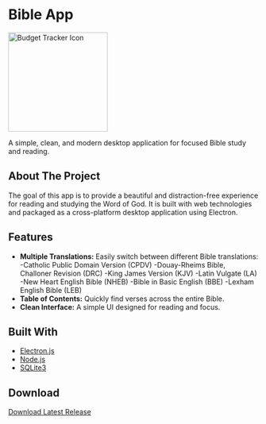 # Bible App

<img src="./screenshots/icon.png" alt="Budget Tracker Icon" width="200" height="200">

A simple, clean, and modern desktop application for focused Bible study and reading.

## About The Project

The goal of this app is to provide a beautiful and distraction-free experience for reading and studying the Word of God. It is built with web technologies and packaged as a cross-platform desktop application using Electron.

## Features

*   **Multiple Translations:** Easily switch between different Bible translations: 
      -Catholic Public Domain Version (CPDV)
      -Douay-Rheims Bible, Challoner Revision (DRC)
      -King James Version (KJV)
      -Latin Vulgate (LA)
      -New Heart English Bible (NHEB)
      -Bible in Basic English (BBE)
      -Lexham English Bible (LEB)
*   **Table of Contents:** Quickly find verses across the entire Bible.
*   **Clean Interface:** A simple UI designed for reading and focus.

## Built With

*   [Electron.js](https://www.electronjs.org/)
*   [Node.js](https://nodejs.org/)
*   [SQLite3](https://www.sqlite.org/index.html)

## Download
[Download Latest Release](https://github.com/Bighairymtnman/Bible/releases/latest)

